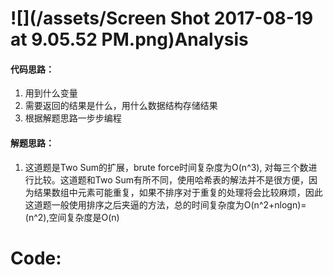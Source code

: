 # ![](/assets/Screen Shot 2017-08-19 at 9.05.52 PM.png)Analysis

#### 代码思路：

1. 用到什么变量 
2. 需要返回的结果是什么，用什么数据结构存储结果 
3. 根据解题思路一步步编程 

#### 解题思路：

1. 这道题是Two Sum的扩展，brute force时间复杂度为O\(n^3\), 对每三个数进行比较。这道题和Two Sum有所不同，使用哈希表的解法并不是很方便，因为结果数组中元素可能重复，如果不排序对于重复的处理将会比较麻烦，因此这道题一般使用排序之后夹逼的方法，总的时间复杂度为O\(n^2+nlogn\)=\(n^2\),空间复杂度是O\(n\)

# Code:

```

```



